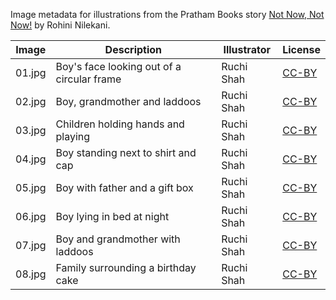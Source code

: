 Image metadata for illustrations from the Pratham Books story [Not Now, Not Now!](https://storyweaver.org.in/stories/33-not-now-not-now) by Rohini Nilekani.

Image | Description | Illustrator | License
----- | ----------- | ----------- | -------
01.jpg | Boy's face looking out of a circular frame | Ruchi Shah | [CC-BY](https://creativecommons.org/licenses/by/4.0/)
02.jpg | Boy, grandmother and laddoos | Ruchi Shah | [CC-BY](https://creativecommons.org/licenses/by/4.0/)
03.jpg | Children holding hands and playing | Ruchi Shah | [CC-BY](https://creativecommons.org/licenses/by/4.0/)
04.jpg | Boy standing next to shirt and cap  | Ruchi Shah | [CC-BY](https://creativecommons.org/licenses/by/4.0/)
05.jpg | Boy with father and a gift box | Ruchi Shah | [CC-BY](https://creativecommons.org/licenses/by/4.0/)
06.jpg | Boy lying in bed at night | Ruchi Shah | [CC-BY](https://creativecommons.org/licenses/by/4.0/)
07.jpg | Boy and grandmother with laddoos | Ruchi Shah | [CC-BY](https://creativecommons.org/licenses/by/4.0/)
08.jpg | Family surrounding a birthday cake | Ruchi Shah | [CC-BY](https://creativecommons.org/licenses/by/4.0/)